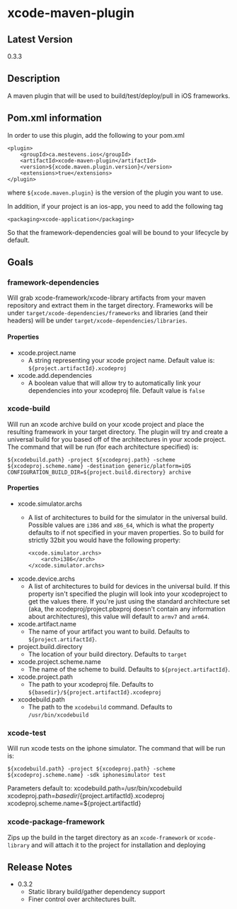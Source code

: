 # xcode-maven-plugin

## Latest Version
0.3.3

## Description

A maven plugin that will be used to build/test/deploy/pull in iOS frameworks.

## Pom.xml information

In order to use this plugin, add the following to your pom.xml

```
<plugin>
	<groupId>ca.mestevens.ios</groupId>
	<artifactId>xcode-maven-plugin</artifactId>
	<version>${xcode.maven.plugin.version}</version>
	<extensions>true</extensions>
</plugin>
```

where `${xcode.maven.plugin}` is the version of the plugin you want to use.

In addition, if your project is an ios-app, you need to add the following tag
```
<packaging>xcode-application</packaging>
```
So that the framework-dependencies goal will be bound to your lifecycle by default.

## Goals

### framework-dependencies

Will grab xcode-framework/xcode-library artifacts from your maven repository and extract them in the target directory. Frameworks will be under `target/xcode-dependencies/frameworks` and libraries (and their headers) will be under `target/xcode-dependencies/libraries`.

#### Properties

* xcode.project.name
	* A string representing your xcode project name. Default value is: `${project.artifactId}.xcodeproj`
* xcode.add.dependencies
	* A boolean value that will allow try to automatically link your dependencies into your xcodeproj file. Default value is `false`

### xcode-build

Will run an xcode archive build on your xcode project and place the resulting framework in your target directory. The plugin will try and create a universal build for you based off of the architectures in your xcode project.  The command that will be run (for each architecture specified) is:

```
${xcodebuild.path} -project ${xcodeproj.path} -scheme ${xcodeproj.scheme.name} -destination generic/platform=iOS CONFIGURATION_BUILD_DIR=${project.build.directory} archive
```

#### Properties
* xcode.simulator.archs
	* A list of architectures to build for the simulator in the universal build. Possible values are `i386` and `x86_64`, which is what the property defaults to if not specified in your maven properties. So to build for strictly 32bit you would have the following property:
	
		```
		<xcode.simulator.archs>
			<arch>i386</arch>
		</xcode.simulator.archs>
		```
* xcode.device.archs
	* A list of architectures to build for devices in the universal build. If this property isn't specified the plugin will look into your xcodeproject to get the values there. If you're just using the standard architecture set (aka, the xcodeproj/project.pbxproj doesn't contain any information about architectures), this value will default to `armv7` and `arm64`.
* xcode.artifact.name
	* The name of your artifact you want to build. Defaults to `${project.artifactId}`.
* project.build.directory
	* The location of your build directory. Defaults to `target`
* xcode.project.scheme.name
	* The name of the scheme to build. Defaults to `${project.artifactId}`.
* xcode.project.path
	* The path to your xcodeproj file. Defaults to `${basedir}/${project.artifactId}.xcodeproj`
* xcodebuild.path
	* The path to the `xcodebuild` command. Defaults to `/usr/bin/xcodebuild`

### xcode-test

Will run xcode tests on the iphone simulator. The command that will be run is:

```
${xcodebuild.path} -project ${xcodeproj.path} -scheme ${xcodeproj.scheme.name} -sdk iphonesimulator test
```

Parameters default to:
xcodebuild.path=/usr/bin/xcodebuild
xcodeproj.path=${basedir}/${project.artifactId}.xcodeproj
xcodeproj.scheme.name=${project.artifactId}

### xcode-package-framework

Zips up the build in the target directory as an `xcode-framework` or `xcode-library` and will attach it to the project for installation and deploying

## Release Notes
* 0.3.2
	* Static library build/gather dependency support
	* Finer control over architectures built.